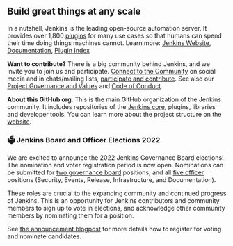 ## Build great things at any scale

In a nutshell, Jenkins is the leading open-source automation server.
It provides over 1,800 [plugins](https://plugins.jenkins.io/) for many use cases so that humans can spend their time doing things machines cannot.
Learn more: [Jenkins Website](https://www.jenkins.io/), [Documentation](https://www.jenkins.io/doc/), [Plugin Index](https://plugins.jenkins.io/)

**Want to contribute?** There is a big community behind Jenkins, and we invite you to join us and participate.
[Connect to the Community](https://www.jenkins.io/participate/connect/) on social media and in chats/mailing lists,
[participate and contribute](https://www.jenkins.io/participate/).
See also our [Project Governance and Values](https://www.jenkins.io/project/governance/) and [Code of Conduct](https://www.jenkins.io/project/conduct/).

**About this GitHub org**.
This is the main GitHub organization of the Jenkins community.
It includes repositories of the [Jenkins core](https://github.com/jenkinsci/jenkins), plugins, libraries and developer tools.
You can learn more about the project structure on the [website](https://www.jenkins.io/participate/code/).

### 🗳️ Jenkins Board and Officer Elections 2022
We are excited to announce the 2022 Jenkins Governance Board elections! The nomination and voter registration period is now open. Nominations can be submitted for [two governance board](https://www.jenkins.io/project/board) positions, and all [five officer](https://www.jenkins.io/project/team-leads/) positions (Security, Events, Release, Infrastructure, and Documentation).

These roles are crucial to the expanding community and continued progress of Jenkins. This is an opportunity for Jenkins contributors and community members to sign up to vote in elections, and acknowledge other community members by nominating them for a position.

See [the announcement blogpost](https://www.jenkins.io/blog/2022/10/20/jenkins-election-announcement/) for more details how to register for voting and nominate candidates.
